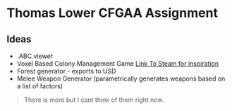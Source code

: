 # Thomas Lower CFGAA Assignment

## Ideas

- .ABC viewer
- Voxel Based Colony Management Game [Link To Steam for inspiration](https://store.steampowered.com/app/366090/Colony_Survival/)
- Forest generator - exports to USD
- Melee Weapon Generator (parametrically generates weapons based on a list of factors)

> There is more but I cant think of them right now.
